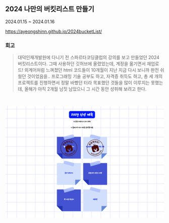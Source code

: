 ## 2024 나만의 버킷리스트 만들기

2024.01.15 ~ 2024.01.16

https://ayeongshinn.github.io/2024bucketList/

### 회고
> 대덕인재개발원에 다니기 전 스파르타코딩클럽의 강의를 보고 만들었던 2024 버킷리스트이다. 그때 사용하던 깃허브에 올렸었는데, 계정을 옮기면서 재업로드! 외계어처럼 느껴졌던 html 코드들이 10개월이 지난 지금 다시 보니까 완전 쉬웠던 것이었음을.. 프로그래밍 기술 공부도 하고, 자격증 취득도 하고, 총 세 개의 프로젝트를 진행하면서 정말 바빴던 터라 목표했던 것들을 많이 이루지는 못했는데, 올해가 아직 2개월 남짓 남았으니 그 시간 동안 성취해 보려고 한다. 

<br>

![2024 버킷리스트 이미지](https://github.com/ayeongshinn/2024bucketList/raw/main/2024bucketList.png)
